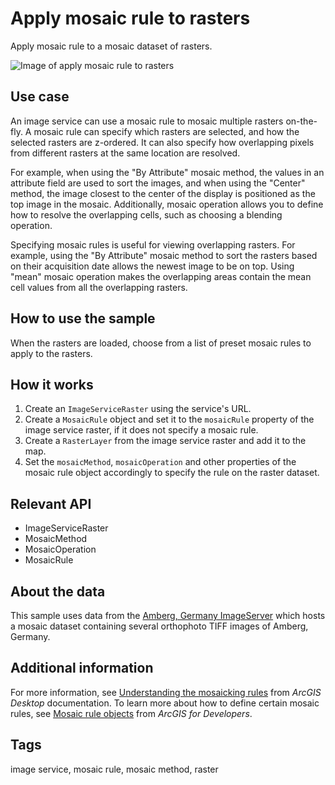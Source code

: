 
# Apply mosaic rule to rasters

Apply mosaic rule to a mosaic dataset of rasters.

![Image of apply mosaic rule to rasters](apply-mosaic-rule-to-rasters.png)

## Use case

An image service can use a mosaic rule to mosaic multiple rasters on-the-fly. A mosaic rule can specify which rasters are selected, and how the selected rasters are z-ordered. It can also specify how overlapping pixels from different rasters at the same location are resolved.

For example, when using the "By Attribute" mosaic method, the values in an attribute field are used to sort the images, and when using the "Center" method, the image closest to the center of the display is positioned as the top image in the mosaic. Additionally, mosaic operation allows you to define how to resolve the overlapping cells, such as choosing a blending operation.

Specifying mosaic rules is useful for viewing overlapping rasters. For example, using the "By Attribute" mosaic method to sort the rasters based on their acquisition date allows the newest image to be on top. Using "mean" mosaic operation makes the overlapping areas contain the mean cell values from all the overlapping rasters.

## How to use the sample

When the rasters are loaded, choose from a list of preset mosaic rules to apply to the rasters.

## How it works

1. Create an `ImageServiceRaster` using the service's URL.
2. Create a `MosaicRule` object and set it to the `mosaicRule` property of the image service raster, if it does not specify a mosaic rule.
3. Create a `RasterLayer` from the image service raster and add it to the map.
4. Set the `mosaicMethod`, `mosaicOperation` and other properties of the mosaic rule object accordingly to specify the rule on the raster dataset.

## Relevant API

* ImageServiceRaster
* MosaicMethod
* MosaicOperation
* MosaicRule

## About the data

This sample uses data from the [Amberg, Germany ImageServer](https://sampleserver7.arcgisonline.com/server/rest/services/amberg_germany/ImageServer) which hosts a mosaic dataset containing several orthophoto TIFF images of Amberg, Germany.

## Additional information

For more information, see [Understanding the mosaicking rules](https://desktop.arcgis.com/en/arcmap/latest/manage-data/raster-and-images/understanding-the-mosaicking-rules-for-a-mosaic-dataset.htm) from *ArcGIS Desktop* documentation. To learn more about how to define certain mosaic rules, see [Mosaic rule objects](https://developers.arcgis.com/documentation/common-data-types/mosaic-rules.htm) from *ArcGIS for Developers*.

## Tags

image service, mosaic rule, mosaic method, raster
